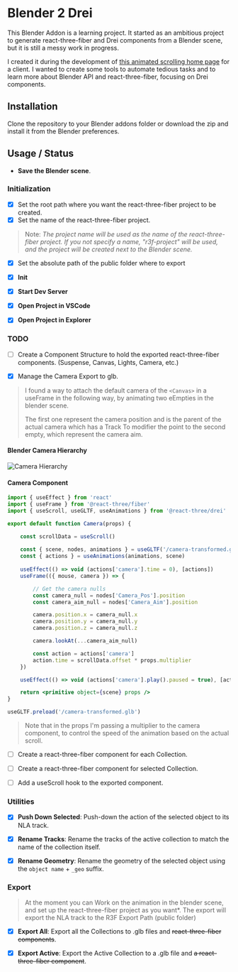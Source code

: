 # Blender 2 Drei

This Blender Addon is a learning project. It started as an ambitious project to generate react-three-fiber and Drei components from a Blender scene, but it is still a messy work in progress.

I created it during the development of [this animated scrolling home page](https://github.com/RobeSantoro/publifest-3d-r3f) for a client. I wanted to create some tools to automate tedious tasks and to learn more about Blender API and react-three-fiber, focusing on Drei components.

## Installation

Clone the repository to your Blender addons folder or download the zip and install it from the Blender preferences.

## Usage / Status

- **Save the Blender scene**.  

### **Initialization**

- [x] Set the root path where you want the react-three-fiber project to be created.
- [x] Set the name of the react-three-fiber project.

> Note: *The project name will be used as the name of the react-three-fiber project. If you not specify a name, "r3f-project" will be used, and the project will be created next to the Blender scene.*

- [x] Set the absolute path of the public folder where to export

- [x] **Init**

- [x] **Start Dev Server**

- [x] **Open Project in VSCode**

- [x] **Open Project in Explorer**

### **TODO**

- [ ] Create a Component Structure to hold the exported react-three-fiber components. (Suspense, Canvas, Lights, Camera, etc.)

- [x] Manage the Camera Export to glb.

> I found a way to attach the default camera of the `<Canvas>` in a useFrame in the following way, by animating two eEmpties in the blender scene.  
>  
> The first one represent the camera position and is the parent of the actual camera which has a Track To modifier the point to the second empty, which represent the camera aim.

#### **Blender Camera Hierarchy**

![Camera Hierarchy](img/camera-hierarchy.jpg)

#### **Camera Component**

```jsx
import { useEffect } from 'react'
import { useFrame } from '@react-three/fiber'
import { useScroll, useGLTF, useAnimations } from '@react-three/drei'

export default function Camera(props) {

    const scrollData = useScroll()
    
    const { scene, nodes, animations } = useGLTF('/camera-transformed.glb')
    const { actions } = useAnimations(animations, scene)
    
    useEffect(() => void (actions['camera'].time = 0), [actions])
    useFrame(({ mouse, camera }) => {

        // Get the camera nulls
        const camera_null = nodes['Camera_Pos'].position
        const camera_aim_null = nodes['Camera_Aim'].position

        camera.position.x = camera_null.x
        camera.position.y = camera_null.y
        camera.position.z = camera_null.z

        camera.lookAt(...camera_aim_null)

        const action = actions['camera']
        action.time = scrollData.offset * props.multiplier
    })

    useEffect(() => void (actions['camera'].play().paused = true), [actions])

    return <primitive object={scene} props />
}

useGLTF.preload('/camera-transformed.glb')
```

> Note that in the props I'm passing a multiplier to the camera component, to control the speed of the animation based on the actual scroll.

- [ ] Create a react-three-fiber component for each Collection.

- [ ] Create a react-three-fiber component for selected Collection.

- [ ] Add a useScroll hook to the exported component.

### **Utilities**

- [x] **Push Down Selected**: Push-down the action of the selected object to its NLA track.

- [x] **Rename Tracks**: Rename the tracks of the active collection to match the name of the collection itself.

- [x] **Rename Geometry**: Rename the geometry of the selected object using the `object name` + `_geo` suffix.

### **Export**

> At the moment you can Work on the animation in the blender scene, and set up the react-three-fiber project as you want*. The export will export the NLA track to the R3F Export Path (public folder)

- [x] **Export All**: Export all the Collections to .glb files and ~~react-three-fiber components~~.

- [x] **Export Active**: Export the Active Collection to a .glb file and ~~a react-three-fiber component~~.
